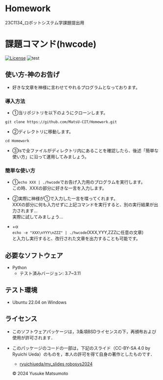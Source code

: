 # Homework
23C1134_ロボットシステム学課題提出用

# 課題コマンド(hwcode)
[![License](https://img.shields.io/badge/License-BSD_3--Clause-blue.svg)](https://opensource.org/licenses/BSD-3-Clause)
![test](https://github.com/MatsU-CIT/Homework/actions/workflows/test.yml/badge.svg)


## 使い方-神のお告げ
- 好きな文章を神様に言わせてやれるプログラムとなっております。

### 導入方法
- ①当リポジトリを以下のようにクローンします。  
```
git clone https://github.com/MatsU-CIT/Homework.git
```
- ②ディレクトリに移動します。  
```
cd Homework  
```
- ③lsで全ファイルがディレクトリ内にあることを確認したら、後述「簡単な使い方」に沿って運用してみましょう。  
  
### 簡単な使い方
- ①```echo XXX | ./hwcode```でお告げ入力用のプログラムを実行します。  
この時、XXXの部分に好きな一言を入力します。  
- ②実際に神様が①で入力した一言を喋ってくれます。  
XXXの部分に何も入力せずに上記コマンドを実行すると、別の実行結果が出力されます…  
実際に試してみましょう…  

- +α  
```echo -e "XXX\nYYY\nZZZ" | ./hwcode```(XXX,YYY,ZZZに任意の文章)  
と入力し実行すると、改行された文章を出力することも可能です。  

## 必要なソフトウェア
- Python
  - テスト済みバージョン: 3.7~3.11

## テスト環境
- Ubuntu 22.04 on Windows  

## ライセンス
- このソフトウェアパッケージは，3条項BSDライセンスの下，再頒布および使用が許可されます．

- このパッケージのコードの一部は，下記のスライド（CC-BY-SA 4.0 by Ryuichi Ueda）のものを，本人の許可を得て自身の著作としたものです．
    - [ryuichiueda/my_slides robosys2024](https://github.com/ryuichiueda/slides_marp/tree/master/robosys2024)

  © 2024 Yusuke Matsumoto
